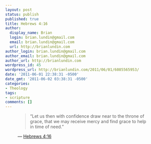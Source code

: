 ```yaml
---
layout: post
status: publish
published: true
title: Hebrews 4:16
author:
  display_name: Brian
  login: brian.lundin@gmail.com
  email: brian.lundin@gmail.com
  url: http://brianlundin.com
author_login: brian.lundin@gmail.com
author_email: brian.lundin@gmail.com
author_url: http://brianlundin.com
wordpress_id: 45
wordpress_url: http://brianlundin.com/2011/06/01/6085565953/
date: '2011-06-01 22:38:31 -0500'
date_gmt: '2011-06-02 03:38:31 -0500'
categories:
- Theology
tags:
- scripture
comments: []
---
```

<figure>
<blockquote><p>“Let us then with confidence draw near to the throne of grace, that we may receive mercy and find grace to help in time of need.”</p></blockquote>
<figcaption class="source">— <a href="http://biblia.com/bible/esv/Heb4.16">Hebrews 4:16</a></figcaption>
</figure>
